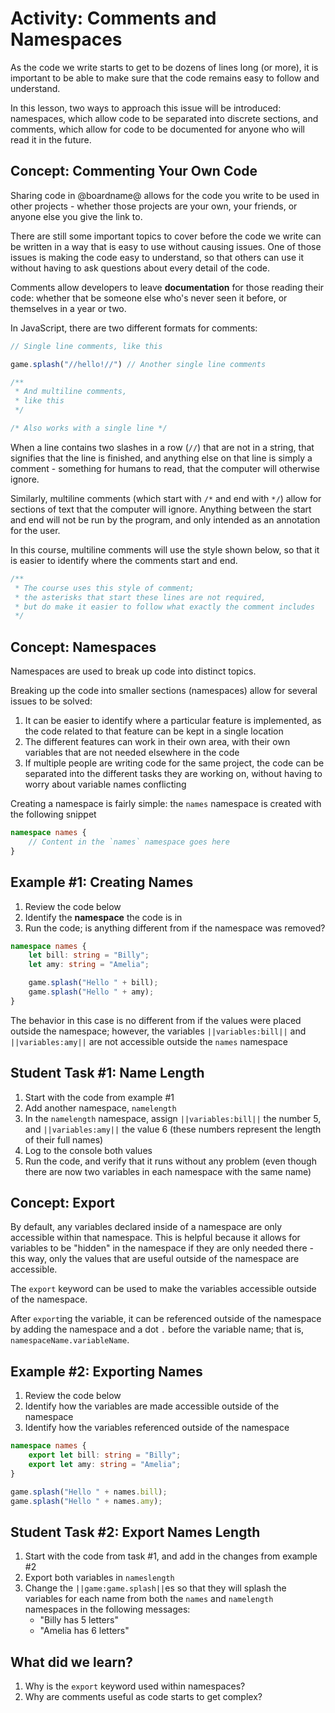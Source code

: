 # Activity: Comments and Namespaces

As the code we write starts to get to be dozens of lines long (or more), it is important to be able to make sure that the code remains easy to follow and understand.

In this lesson, two ways to approach this issue will be introduced: namespaces, which allow code to be separated into discrete sections, and comments, which allow for code to be documented for anyone who will read it in the future.

## Concept: Commenting Your Own Code

Sharing code in @boardname@ allows for the code you write to be used in other projects - whether those projects are your own, your friends, or anyone else you give the link to.

There are still some important topics to cover before the code we write can be written in a way that is easy to use without causing issues. One of those issues is making the code easy to understand, so that others can use it without having to ask questions about every detail of the code.

Comments allow developers to leave **documentation** for those reading their code: whether that be someone else who's never seen it before, or themselves in a year or two.

In JavaScript, there are two different formats for comments:

```typescript
// Single line comments, like this

game.splash("//hello!//") // Another single line comments

/**
 * And multiline comments,
 * like this
 */

/* Also works with a single line */
```

When a line contains two slashes in a row (``//``) that are not in a string, that signifies that the line is finished, and anything else on that line is simply a comment - something for humans to read, that the computer will otherwise ignore.

Similarly, multiline comments (which start with ``/*`` and end with ``*/``) allow for sections of text that the computer will ignore. Anything between the start and end will not be run by the program, and only intended as an annotation for the user.

In this course, multiline comments will use the style shown below, so that it is easier to identify where the comments start and end.

```typescript
/**
 * The course uses this style of comment;
 * the asterisks that start these lines are not required,
 * but do make it easier to follow what exactly the comment includes
 */
```

## Concept: Namespaces

Namespaces are used to break up code into distinct topics.

Breaking up the code into smaller sections (namespaces) allow for several issues to be solved:

1. It can be easier to identify where a particular feature is implemented, as the code related to that feature can be kept in a single location
2. The different features can work in their own area, with their own variables that are not needed elsewhere in the code
3. If multiple people are writing code for the same project, the code can be separated into the different tasks they are working on, without having to worry about variable names conflicting

Creating a namespace is fairly simple: the ``names`` namespace is created with the following snippet

```typescript
namespace names {
    // Content in the `names` namespace goes here
}
```

## Example #1: Creating Names

1. Review the code below
2. Identify the **namespace** the code is in
3. Run the code; is anything different from if the namespace was removed?

```typescript
namespace names {
    let bill: string = "Billy";
    let amy: string = "Amelia";

    game.splash("Hello " + bill);
    game.splash("Hello " + amy);
}
```

The behavior in this case is no different from if the values were placed outside the namespace; however, the variables ``||variables:bill||`` and ``||variables:amy||`` are not accessible outside the ``names`` namespace

## Student Task #1: Name Length

1. Start with the code from example #1
2. Add another namespace, ``namelength``
3. In the ``namelength`` namespace, assign ``||variables:bill||`` the number 5, and ``||variables:amy||`` the value 6 (these numbers represent the length of their full names)
4. Log to the console both values
5. Run the code, and verify that it runs without any problem (even though there are now two variables in each namespace with the same name)

## Concept: Export

By default, any variables declared inside of a namespace are only accessible within that namespace. This is helpful because it allows for variables to be "hidden" in the namespace if they are only needed there - this way, only the values that are useful outside of the namespace are accessible.

The ``export`` keyword can be used to make the variables accessible outside of the namespace.

After ``export``ing the variable, it can be referenced outside of the namespace by adding the namespace and a dot ``.`` before the variable name; that is, ``namespaceName.variableName``.

## Example #2: Exporting Names

1. Review the code below
2. Identify how the variables are made accessible outside of the namespace
3. Identify how the variables referenced outside of the namespace

```typescript
namespace names {
    export let bill: string = "Billy";
    export let amy: string = "Amelia";
}

game.splash("Hello " + names.bill);
game.splash("Hello " + names.amy);
```

## Student Task #2: Export Names Length

1. Start with the code from task #1, and add in the changes from example #2
2. Export both variables in ``nameslength``
3. Change the ``||game:game.splash||``es so that they will splash the variables for each name from both the ``names`` and ``namelength`` namespaces in the following messages:
    * "Billy has 5 letters"
    * "Amelia has 6 letters"

## What did we learn?

1. Why is the ``export`` keyword used within namespaces?
2. Why are comments useful as code starts to get complex?